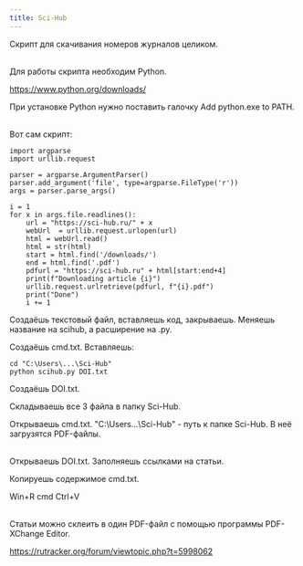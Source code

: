 ```yaml
---
title: Sci-Hub
---
```


Скрипт для скачивания номеров журналов целиком.
<br><br>

Для работы скрипта необходим Python.

https://www.python.org/downloads/

При установке Python нужно поставить галочку Add python.exe to PATH.
<br><br>

Вот сам скрипт:

```
import argparse
import urllib.request

parser = argparse.ArgumentParser()
parser.add_argument('file', type=argparse.FileType('r'))
args = parser.parse_args()

i = 1
for x in args.file.readlines():
	url = "https://sci-hub.ru/" + x
	webUrl  = urllib.request.urlopen(url)
	html = webUrl.read()
	html = str(html)
	start = html.find('/downloads/')
	end = html.find('.pdf')
	pdfurl = "https://sci-hub.ru" + html[start:end+4]
	print(f"Downloading article {i}")
	urllib.request.urlretrieve(pdfurl, f"{i}.pdf")
	print("Done")
	i += 1
```

Создаёшь текстовый файл, вставляешь код, закрываешь. Меняешь название на scihub, а расширение на .py.
	
Создаёшь cmd.txt. Вставляешь:

```
cd "C:\Users\...\Sci-Hub"
python scihub.py DOI.txt
```

Создаёшь DOI.txt.

Складываешь все 3 файла в папку Sci-Hub.

Открываешь cmd.txt. "C:\Users\...\Sci-Hub" - путь к папке Sci-Hub. В неё загрузятся PDF-файлы.
<br><br>

Открываешь DOI.txt. Заполняешь ссылками на статьи.

Копируешь содержимое cmd.txt.

Win+R cmd Ctrl+V
<br><br>

Статьи можно склеить в один PDF-файл с помощью программы PDF-XChange Editor.

<https://rutracker.org/forum/viewtopic.php?t=5998062>